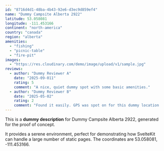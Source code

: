 ```yaml
---
id: "8716d4d1-48ba-4b43-92e6-d3ec9d859ef4"
name: "Dummy Campsite Alberta 2922"
latitude: 53.058081
longitude: -111.453166
continent: "north-america"
country: "canada"
region: "alberta"
amenities:
  - "fishing"
  - "picnic-table"
  - "fire-pit"
images:
  - "https://res.cloudinary.com/demo/image/upload/v1/sample.jpg"
reviews:
  - author: "Dummy Reviewer A"
    date: "2025-09-011"
    rating: 5
    comment: "A nice, quiet dummy spot with some basic amenities."
  - author: "Dummy Reviewer B"
    date: "2025-05-02"
    rating: 2
    comment: "Found it easily. GPS was spot on for this dummy location."
---
```


This is a **dummy description** for Dummy Campsite Alberta 2922, generated for the proof of concept.

It provides a serene environment, perfect for demonstrating how SvelteKit can handle a large number of static pages. The coordinates are 53.058081, -111.453166.
